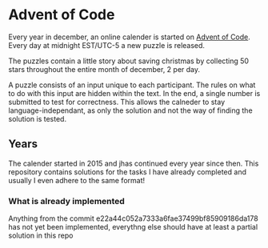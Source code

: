 # Advent of Code

Every year in december, an online calender is started on [Advent of Code](https://adventofcode.com/). Every day at midnight EST/UTC-5 a new puzzle is released.

The puzzles contain a little story about saving christmas by collecting 50 stars throughout the entire month of december, 2 per day.

A puzzle consists of an input unique to each participant. The rules on what to do with this input are hidden within the text. In the end, a single number is submitted to test for correctness. This allows the calneder to stay language-independant, as only the solution and not the way of finding the solution is tested.

## Years

The calender started in 2015 and jhas continued every year since then. This repository contains solutions for the tasks I have already completed and usually I even adhere to the same format!

### What is already implemented

Anything from the commit e22a44c052a7333a6fae37499bf85909186da178 has not yet been implemented, everythng else should have at least a partial solution in this repo
